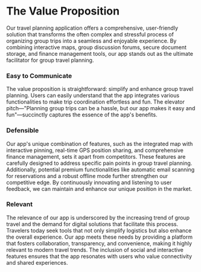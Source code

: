 # The Value Proposition

Our travel planning application offers a comprehensive, user-friendly solution that transforms the often complex and stressful process of organizing group trips into a seamless and enjoyable experience. By combining interactive maps, group discussion forums, secure document storage, and finance management tools, our app stands out as the ultimate facilitator for group travel planning.

### Easy to Communicate

The value proposition is straightforward: simplify and enhance group travel planning. Users can easily understand that the app integrates various functionalities to make trip coordination effortless and fun. The elevator pitch—"Planning group trips can be a hassle, but our app makes it easy and fun"—succinctly captures the essence of the app's benefits.

### Defensible

Our app's unique combination of features, such as the integrated map with interactive pinning, real-time GPS position sharing, and comprehensive finance management, sets it apart from competitors. These features are carefully designed to address specific pain points in group travel planning. Additionally, potential premium functionalities like automatic email scanning for reservations and a robust offline mode further strengthen our competitive edge. By continuously innovating and listening to user feedback, we can maintain and enhance our unique position in the market.

### Relevant

The relevance of our app is underscored by the increasing trend of group travel and the demand for digital solutions that facilitate this process. Travelers today seek tools that not only simplify logistics but also enhance the overall experience. Our app meets these needs by providing a platform that fosters collaboration, transparency, and convenience, making it highly relevant to modern travel trends. The inclusion of social and interactive features ensures that the app resonates with users who value connectivity and shared experiences.
